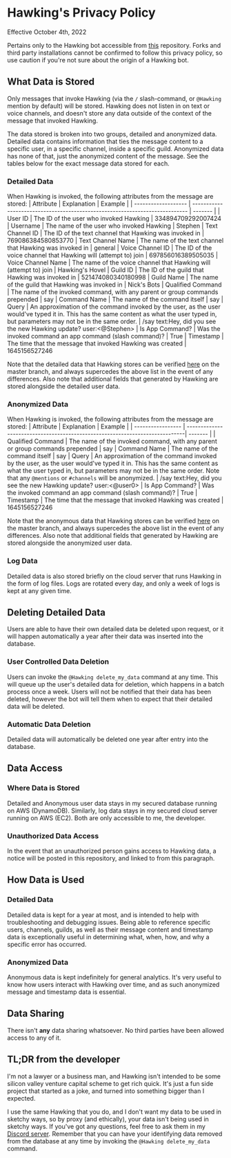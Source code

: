 # Hawking's Privacy Policy
Effective October 4th, 2022

Pertains only to the Hawking bot accessible from [this](https://github.com/naschorr/hawking) repository. Forks and third party installations cannot be confirmed to follow this privacy policy, so use caution if you're not sure about the origin of a Hawking bot.

## What Data is Stored
Only messages that invoke Hawking (via the `/` slash-command, or `@Hawking` mention by default) will be stored. Hawking does not listen in on text or voice channels, and doesn't store any data outside of the context of the message that invoked Hawking.

The data stored is broken into two groups, detailed and anonymized data. Detailed data contains information that ties the message content to a specific user, in a specific channel, inside a specific guild. Anonymized data has none of that, just the anonymized content of the message. See the tables below for the exact message data stored for each.

### Detailed Data
When Hawking is invoked, the following attributes from the message are stored:
| Attribute           | Explanation                                                                  | Example |
| ------------------- | ---------------------------------------------------------------------------- | ------- |
| User ID             | The ID of the user who invoked Hawking                                       | 334894709292007424
| Username            | The name of the user who invoked Hawking                                     | Stephen
| Text Channel ID     | The ID of the text channel that Hawking was invoked in                       | 769086384580853770
| Text Channel Name   | The name of the text channel that Hawking was invoked in                     | general
| Voice Channel ID    | The ID of the voice channel that Hawking will (attempt to) join              | 697856016389505035
| Voice Channel Name  | The name of the voice channel that Hawking  will (attempt to) join           | Hawking's Hovel
| Guild ID            | The ID of the guild that Hawking was invoked in                              | 521474080340180998
| Guild Name          | The name of the guild that Hawking was invoked in                            | Nick's Bots
| Qualified Command   | The name of the invoked command, with any parent or group commands prepended | say
| Command Name        | The name of the command itself                                               | say
| Query               | An approximation of the command invoked by the user, as the user would've typed it in. This has the same content as what the user typed in, but parameters may not be in the same order. | /say text:Hey, did you see the new Hawking update? user:<@Stephen>
| Is App Command?     | Was the invoked command an app command (slash command)?                      | True
| Timestamp           | The time that the message that invoked Hawking was created                   | 1645156527246

Note that the detailed data that Hawking stores can be verified [here](https://github.com/naschorr/hawking/blob/master/code/common/database/models/detailed_item.py) on the master branch, and always supercedes the above list in the event of any differences. Also note that additional fields that generated by Hawking are stored alongside the detailed user data.

### Anonymized Data
When Hawking is invoked, the following attributes from the message are stored:
| Attribute         | Explanation                                                                  | Example |
| ----------------- | -----------------------------------------------------------------------------| ------- |
| Qualified Command | The name of the invoked command, with any parent or group commands prepended | say
| Command Name      | The name of the command itself                                               | say
| Query             | An approximation of the command invoked by the user, as the user would've typed it in. This has the same content as what the user typed in, but parameters may not be in the same order. Note that any `@mentions` or `#channels` will be anonymized. | /say text:Hey, did you see the new Hawking update? user:<@user0>
| Is App Command?   | Was the invoked command an app command (slash command)?                      | True
| Timestamp         | The time that the message that invoked Hawking was created                   | 1645156527246

Note that the anonymous data that Hawking stores can be verified [here](https://github.com/naschorr/hawking/blob/master/code/common/database/models/anonymous_item.py) on the master branch, and always supercedes the above list in the event of any differences. Also note that additional fields that generated by Hawking are stored alongside the anonymized user data.

### Log Data
Detailed data is also stored briefly on the cloud server that runs Hawking in the form of log files. Logs are rotated every day, and only a week of logs is kept at any given time.

## Deleting Detailed Data
Users are able to have their own detailed data be deleted upon request, or it will happen automatically a year after their data was inserted into the database.

### User Controlled Data Deletion
Users can invoke the `@Hawking delete_my_data` command at any time. This will queue up the user's detailed data for deletion, which happens in a batch process once a week. Users will not be notified that their data has been deleted, however the bot will tell them when to expect that their detailed data will be deleted.

### Automatic Data Deletion
Detailed data will automatically be deleted one year after entry into the database.

## Data Access

### Where Data is Stored
Detailed and Anonymous user data stays in my secured database running on AWS (DynamoDB). Similarly, log data stays in my secured cloud server running on AWS (EC2). Both are only accessible to me, the developer.

### Unauthorized Data Access
In the event that an unauthorized person gains access to Hawking data, a notice will be posted in this repository, and linked to from this paragraph.

## How Data is Used

### Detailed Data
Detailed data is kept for a year at most, and is intended to help with troubleshooting and debugging issues. Being able to reference specific users, channels, guilds, as well as their message content and timestamp data is exceptionally useful in determining what, when, how, and why a specific error has occurred.

### Anonymized Data
Anonymous data is kept indefinitely for general analytics. It's very useful to know how users interact with Hawking over time, and as such anonymized message and timestamp data is essential.

## Data Sharing
There isn't **any** data sharing whatsoever. No third parties have been allowed access to any of it.

## TL;DR from the developer
I'm not a lawyer or a business man, and Hawking isn't intended to be some silicon valley venture capital scheme to get rich quick. It's just a fun side project that started as a joke, and turned into something bigger than I expected.

I use the same Hawking that you do, and I don't want my data to be used in sketchy ways, so by proxy (and ethically), your data isn't being used in sketchy ways. If you've got any questions, feel free to ask them in my [Discord server](https://discord.gg/JJqx8C4). Remember that you can have your identifying data removed from the database at any time by invoking the `@Hawking delete_my_data` command.
